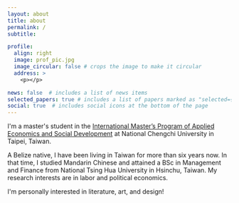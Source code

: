 ```yaml
---
layout: about
title: about
permalink: /
subtitle: 

profile:
  align: right
  image: prof_pic.jpg
  image_circular: false # crops the image to make it circular
  address: >
    <p></p>

news: false  # includes a list of news items
selected_papers: true # includes a list of papers marked as "selected={true}"
social: true  # includes social icons at the bottom of the page
---
```


I'm a master's student in the [International Master’s Program of Applied Economics and Social Development](https://imes.nccu.edu.tw/) at National Chengchi University in Taipei, Taiwan.

A Belize native, I have been living in Taiwan for more than six years now. In that time, I studied Mandarin Chinese and attained a BSc in Management and Finance from National Tsing Hua University in Hsinchu, Taiwan. My research interests are in labor and political economics.

I'm personally interested in literature, art, and design!
